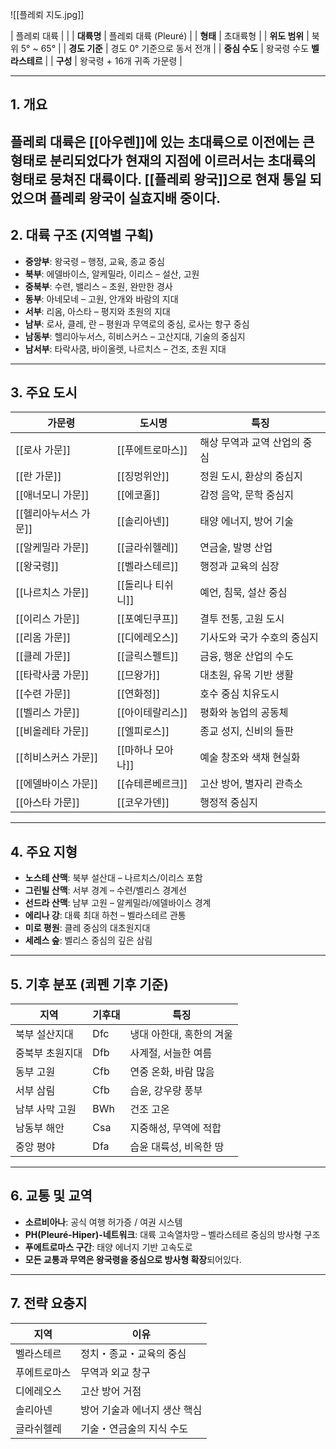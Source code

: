 ![[플레뢰 지도.jpg]]

| 플레뢰 대륙 | |
| **대륙명** | 플레뢰 대륙 (Pleuré) |
| **형태** | 초대륙형 |
| **위도 범위** | 북위 5° ~ 65° |
| **경도 기준** | 경도 0° 기준으로 동서 전개 |
| **중심 수도** | 왕국령 수도 **벨라스테르** |
| **구성** | 왕국령 + 16개 귀족 가문령 |


---

## 1. 개요

플레뢰 대륙은 [[아우렌]]에 있는 초대륙으로 이전에는 큰 형태로 분리되었다가 현재의 지점에 이르러서는 초대륙의 형태로  뭉쳐진 대륙이다. [[플레뢰 왕국]]으로 현재 통일 되었으며 플레뢰 왕국이 실효지배 중이다.
---

## 2. 대륙 구조 (지역별 구획)

- **중앙부**: 왕국령 – 행정, 교육, 종교 중심
- **북부**: 에델바이스, 알케밀라, 이리스 – 설산, 고원
- **중북부**: 수련, 밸리스 – 초원, 완만한 경사
- **동부**: 아네모네 – 고원, 안개와 바람의 지대
- **서부**: 리옴, 아스타 – 평지와 초원의 지대
- **남부**: 로사, 클레, 란 – 평원과 무역로의 중심, 로사는 항구 중심
- **남동부**: 헬리아누서스, 히비스커스 – 고산지대, 기술의 중심지
- **남서부**: 타락사쿰, 바이올렛, 나르치스 – 건조, 초원 지대

---

## 3. 주요 도시

| 가문령 | 도시명 | 특징 |
|--------|--------|------|
| [[로사 가문]] | [[푸에트로마스]] | 해상 무역과 교역 산업의 중심 |
| [[란 가문]] | [[징멍위안]] | 정원 도시, 환상의 중심지 |
| [[애너모니 가문]] | [[에코홀]] | 감정 음악, 문학 중심지 |
| [[헬리아누서스 가문]] | [[솔리아넨]] | 태양 에너지, 방어 기술 |
| [[알케밀라 가문]] | [[글라쉬헬레]] | 연금술, 발명 산업 |
| [[왕국령]] | [[벨라스테르]] | 행정과 교육의 심장 |
| [[나르치스 가문]] | [[돌리나 티쉬니]] | 예언, 침묵, 설산 중심 |
| [[이리스 가문]] | [[포예딘쿠프]] | 결투 전통, 고원 도시 |
| [[리옴 가문]] | [[디에레오스]] | 기사도와 국가 수호의 중심지 |
| [[클레 가문]] | [[글릭스펠트]] | 금융, 행운 산업의 수도 |
| [[타락사쿰 가문]] | [[므왕가]] | 대초원, 유목 기반 생활 |
| [[수련 가문]] | [[연화정]] | 호수 중심 치유도시 |
| [[벨리스 가문]] | [[아이테랄리스]] | 평화와 농업의 공동체 |
| [[비올레타 가문]] | [[엘피로스]] | 종교 성지, 신비의 들판 |
| [[히비스커스 가문]] | [[마하나 모아나]] | 예술 창조와 색채 현실화 |
| [[에델바이스 가문]] | [[슈테른베르크]] | 고산 방어, 별자리 관측소 |
| [[아스타 가문]] | [[코우가덴]] | 행정적 중심지 |
---

## 4. 주요 지형

- **노스테 산맥**: 북부 설산대 – 나르치스/이리스 포함
- **그린빌 산맥**: 서부 경계 – 수련/벨리스 경계선
- **선드라 산맥**: 남부 고원 – 알케밀라/에델바이스 경계
- **에리나 강**: 대륙 최대 하천 – 벨라스테르 관통
- **미로 평원**: 클레 중심의 대초원지대
- **세레스 숲**: 벨리스 중심의 깊은 삼림

---

## 5. 기후 분포 (쾨펜 기후 기준)

| 지역 | 기후대 | 특징 |
|------|--------|------|
| 북부 설산지대 | Dfc | 냉대 아한대, 혹한의 겨울 |
| 중북부 초원지대 | Dfb | 사계절, 서늘한 여름 |
| 동부 고원 | Cfb | 연중 온화, 바람 많음 |
| 서부 삼림 | Cfb | 습윤, 강우량 풍부 |
| 남부 사막 고원 | BWh | 건조 고온 |
| 남동부 해안 | Csa | 지중해성, 무역에 적합 |
| 중앙 평야 | Dfa | 습윤 대륙성, 비옥한 땅 |

---

## 6. 교통 및 교역

- **소르비아나**: 공식 여행 허가증 / 여권 시스템
- **PH(Pleuré-Hiper)-네트워크**: 대륙 고속열차망 – 벨라스테르 중심의 방사형 구조
- **푸에트로마스 구간**: 태양 에너지 기반 고속도로
- **모든 교통과 무역은 왕국령을 중심으로 방사형 확장**되어있다.

---

## 7. 전략 요충지

| 지역 | 이유 |
|------|------|
| 벨라스테르 | 정치・종교・교육의 중심 |
| 푸에트로마스 | 무역과 외교 창구 |
| 디에레오스 | 고산 방어 거점 |
| 솔리아넨 | 방어 기술과 에너지 생산 핵심 |
| 글라쉬헬레 | 기술・연금술의 지식 수도 |

